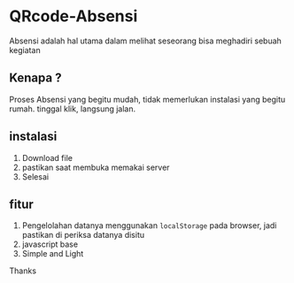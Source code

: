 # QRcode-Absensi
Absensi adalah hal utama dalam melihat seseorang bisa meghadiri sebuah kegiatan

## Kenapa ?
Proses Absensi yang begitu mudah, tidak memerlukan instalasi yang begitu rumah. tinggal klik, langsung jalan.

## instalasi
1. Download file 
2. pastikan saat membuka memakai server
3. Selesai

## fitur
1. Pengelolahan datanya menggunakan `localStorage` pada browser, jadi pastikan di periksa datanya disitu
2. javascript base
3. Simple and Light

Thanks

